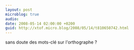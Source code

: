 ```yaml
---
layout: post
microblog: true
audio: 
date: 2008-05-14 02:00:00 +0200
guid: http://xtof.micro.blog/2008/05/14/t810650742.html
---
```

sans doute des mots-clé sur l'orthographe ?
